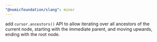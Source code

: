 ```yaml
---
"@nomicfoundation/slang": minor
---
```


add `cursor.ancestors()` API to allow iterating over all ancestors of the current node, starting with the immediate parent, and moving upwards, ending with the root node.

